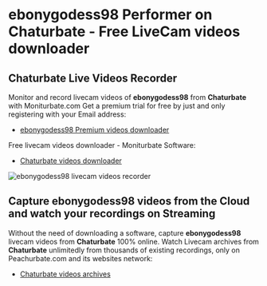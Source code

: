 # ebonygodess98 Performer on Chaturbate - Free LiveCam videos downloader

## Chaturbate Live Videos Recorder

Monitor and record livecam videos of **ebonygodess98** from **Chaturbate** with Moniturbate.com
Get a premium trial for free by just and only registering with your Email address:
* [ebonygodess98 Premium videos downloader](https://moniturbate.com/request-demo-licence-key.html)

Free livecam videos downloader - Moniturbate Software:
* [Chaturbate videos downloader](https://moniturbate.com/moniturbate-download-software.html)

![ebonygodess98 livecam videos recorder](https://peachurnet.com/templates/moniturbate-software.png)


## Capture ebonygodess98 videos from the Cloud and watch your recordings on Streaming

Without the need of downloading a software, capture **ebonygodess98** livecam videos from **Chaturbate** 100% online.
Watch Livecam archives from **Chaturbate** unlimitedly from thousands of existing recordings, only on Peachurbate.com and its websites network:
* [Chaturbate videos archives](https://peachurnet.com/)